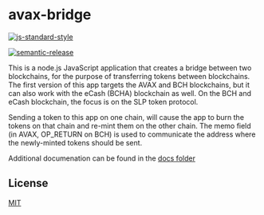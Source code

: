 # avax-bridge

[![js-standard-style](https://img.shields.io/badge/code%20style-standard-brightgreen.svg)](http://standardjs.com)

[![semantic-release](https://img.shields.io/badge/%20%20%F0%9F%93%A6%F0%9F%9A%80-semantic--release-e10079.svg)](https://github.com/semantic-release/semantic-release)

This is a node.js JavaScript application that creates a bridge between two blockchains, for the purpose of transferring tokens between blockchains. The first version of this app targets the AVAX and BCH blockchains, but it can also work with the eCash (BCHA) blockchain as well. On the BCH and eCash blockchain, the focus is on the SLP token protocol.

Sending a token to this app on one chain, will cause the app to burn the tokens on that chain and re-mint them on the other chain. The memo field (in AVAX, OP_RETURN on BCH) is used to communicate the address where the newly-minted tokens should be sent.

Additional documenation can be found in the [docs folder](./docs)


## License
[MIT](./LICENSE.md)
